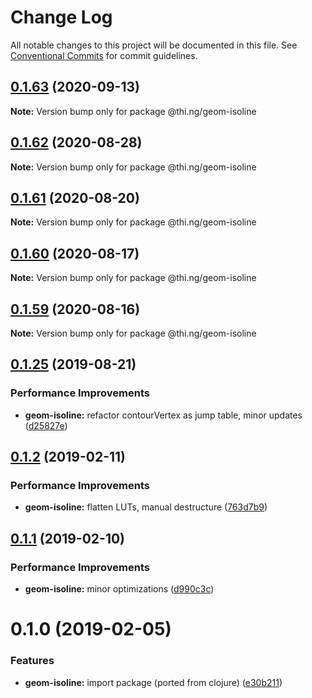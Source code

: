 # Change Log

All notable changes to this project will be documented in this file.
See [Conventional Commits](https://conventionalcommits.org) for commit guidelines.

## [0.1.63](https://github.com/thi-ng/umbrella/compare/@thi.ng/geom-isoline@0.1.62...@thi.ng/geom-isoline@0.1.63) (2020-09-13)

**Note:** Version bump only for package @thi.ng/geom-isoline





## [0.1.62](https://github.com/thi-ng/umbrella/compare/@thi.ng/geom-isoline@0.1.61...@thi.ng/geom-isoline@0.1.62) (2020-08-28)

**Note:** Version bump only for package @thi.ng/geom-isoline





## [0.1.61](https://github.com/thi-ng/umbrella/compare/@thi.ng/geom-isoline@0.1.60...@thi.ng/geom-isoline@0.1.61) (2020-08-20)

**Note:** Version bump only for package @thi.ng/geom-isoline





## [0.1.60](https://github.com/thi-ng/umbrella/compare/@thi.ng/geom-isoline@0.1.59...@thi.ng/geom-isoline@0.1.60) (2020-08-17)

**Note:** Version bump only for package @thi.ng/geom-isoline





## [0.1.59](https://github.com/thi-ng/umbrella/compare/@thi.ng/geom-isoline@0.1.58...@thi.ng/geom-isoline@0.1.59) (2020-08-16)

**Note:** Version bump only for package @thi.ng/geom-isoline





## [0.1.25](https://github.com/thi-ng/umbrella/compare/@thi.ng/geom-isoline@0.1.24...@thi.ng/geom-isoline@0.1.25) (2019-08-21)

### Performance Improvements

* **geom-isoline:** refactor contourVertex as jump table, minor updates ([d25827e](https://github.com/thi-ng/umbrella/commit/d25827e))

## [0.1.2](https://github.com/thi-ng/umbrella/compare/@thi.ng/geom-isoline@0.1.1...@thi.ng/geom-isoline@0.1.2) (2019-02-11)

### Performance Improvements

* **geom-isoline:** flatten LUTs, manual destructure ([763d7b9](https://github.com/thi-ng/umbrella/commit/763d7b9))

## [0.1.1](https://github.com/thi-ng/umbrella/compare/@thi.ng/geom-isoline@0.1.0...@thi.ng/geom-isoline@0.1.1) (2019-02-10)

### Performance Improvements

* **geom-isoline:** minor optimizations ([d990c3c](https://github.com/thi-ng/umbrella/commit/d990c3c))

# 0.1.0 (2019-02-05)

### Features

* **geom-isoline:** import package (ported from clojure) ([e30b211](https://github.com/thi-ng/umbrella/commit/e30b211))
